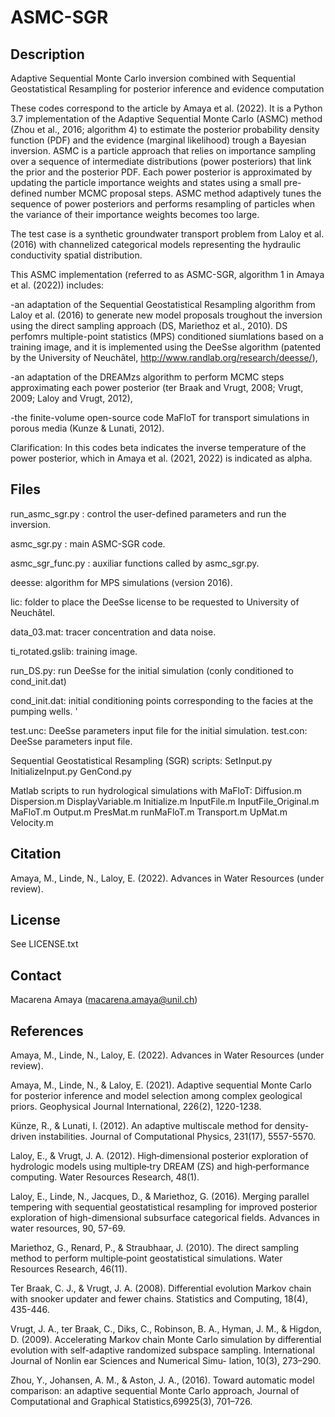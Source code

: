 
# ASMC-SGR
## Description
Adaptive Sequential Monte Carlo inversion combined with Sequential Geostatistical Resampling for posterior inference and evidence computation

These codes correspond to the article by Amaya et al. (2022). It is a Python 3.7 implementation of the Adaptive Sequential Monte Carlo (ASMC) method (Zhou et al., 2016; algorithm 4) to estimate 
the posterior probability density function (PDF) and the evidence (marginal likelihood) trough a Bayesian inversion. ASMC is a particle approach that relies on importance sampling over a sequence 
of intermediate distributions (power posteriors) that link the prior and the posterior PDF. Each power posterior is approximated by updating the particle importance weights and states using a small 
pre-defined number MCMC proposal steps. ASMC method adaptively tunes the sequence of power posteriors and performs resampling of particles when the variance of their importance weights 
becomes too large.

The test case is a synthetic groundwater transport problem from Laloy et al. (2016) with channelized categorical models representing the hydraulic conductivity spatial distribution. 

This ASMC implementation (referred to as ASMC-SGR, algorithm 1 in Amaya et al. (2022)) includes:

-an adaptation of the Sequential Geostatistical Resampling algorithm from Laloy et al. (2016) to generate new model proposals troughout the inversion using the direct sampling
approach (DS, Mariethoz et al., 2010). DS perfomrs multiple-point statistics (MPS) conditioned siumlations based on a training image, and it is implemented using the
DeeSse algorithm (patented by the University of Neuchâtel, http://www.randlab.org/research/deesse/),

-an adaptation of the DREAMzs algorithm to perform MCMC steps approximating each power posterior (ter Braak and Vrugt, 2008; Vrugt, 2009; Laloy and Vrugt, 2012),

-the finite-volume open-source code MaFloT for transport simulations in porous media (Kunze & Lunati, 2012).

Clarification: In this codes beta indicates the inverse temperature of the power posterior, which in Amaya et al. (2021, 2022) is indicated as alpha. 

## Files

run_asmc_sgr.py : control the user-defined parameters and run the inversion.

asmc_sgr.py : main ASMC-SGR code.

asmc_sgr_func.py : auxiliar functions called by asmc_sgr.py.

deesse: algorithm for MPS simulations (version 2016).

lic: folder to place the DeeSse license to be requested to University of Neuchâtel.

data_03.mat: tracer concentration and data noise.

ti_rotated.gslib: training image. 

run_DS.py: run DeeSse for the initial simulation (conly conditioned to cond_init.dat)

cond_init.dat: initial conditioning points corresponding to the facies at the pumping wells. '

test.unc: DeeSse parameters input file for the initial simulation. 
test.con: DeeSse parameters input file.

Sequential Geostatistical Resampling (SGR) scripts:
SetInput.py
InitializeInput.py
GenCond.py

Matlab scripts to run hydrological simulations with MaFloT:
Diffusion.m
Dispersion.m
DisplayVariable.m
Initialize.m
InputFile.m
InputFile_Original.m
MaFloT.m
Output.m
PresMat.m
runMaFloT.m
Transport.m
UpMat.m
Velocity.m



## Citation 

Amaya, M., Linde, N., Laloy, E. (2022). Advances in Water Resources (under review). 

## License

See LICENSE.txt

## Contact

Macarena Amaya (macarena.amaya@unil.ch)

## References

Amaya, M., Linde, N., Laloy, E. (2022). Advances in Water Resources (under review). 

Amaya, M., Linde, N., & Laloy, E. (2021). Adaptive sequential Monte Carlo for posterior inference and model selection among complex geological priors. Geophysical Journal International, 226(2), 1220-1238.

Künze, R., & Lunati, I. (2012). An adaptive multiscale method for density-driven instabilities. Journal of Computational Physics, 231(17), 5557-5570.

Laloy, E., & Vrugt, J. A. (2012). High‐dimensional posterior exploration of hydrologic models using multiple‐try DREAM (ZS) and high‐performance computing. Water Resources Research, 48(1).

Laloy, E., Linde, N., Jacques, D., & Mariethoz, G. (2016). Merging parallel tempering with sequential geostatistical resampling for improved posterior exploration of high-dimensional subsurface categorical fields. Advances in water resources, 90, 57-69.

Mariethoz, G., Renard, P., & Straubhaar, J. (2010). The direct sampling method to perform multiple‐point geostatistical simulations. Water Resources Research, 46(11).

Ter Braak, C. J., & Vrugt, J. A. (2008). Differential evolution Markov chain with snooker updater and fewer chains. Statistics and Computing, 18(4), 435-446.

Vrugt, J. A., ter Braak, C., Diks, C., Robinson, B. A., Hyman, J. M., & Higdon, D. (2009). Accelerating Markov chain Monte Carlo simulation by differential evolution with self-adaptive randomized subspace sampling. International Journal of Nonlin ear Sciences and Numerical Simu- lation, 10(3), 273–290.

Zhou, Y., Johansen, A. M., & Aston, J. A., (2016). Toward automatic model comparison: an adaptive sequential Monte Carlo approach, Journal of Computational and Graphical Statistics,69925(3), 701–726.



